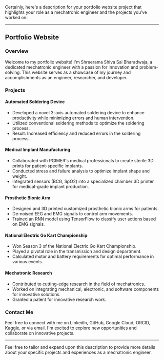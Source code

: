 Certainly, here's a description for your portfolio website project that highlights your role as a mechatronic engineer and the projects you've worked on:

---

## Portfolio Website

### Overview

Welcome to my portfolio website! I'm Shreerama Shiva Sai Bharadwaja, a dedicated mechatronic engineer with a passion for innovation and problem-solving. This website serves as a showcase of my journey and accomplishments as an engineer, researcher, and developer.

### Projects

#### Automated Soldering Device
- Developed a novel 3-axis automated soldering device to enhance productivity while minimizing errors and human intervention.
- Utilized conventional soldering methods to optimize the soldering process.
- Result: Increased efficiency and reduced errors in the soldering process.

#### Medical Implant Manufacturing
- Collaborated with PGIMER's medical professionals to create sterile 3D prints for patient-specific implants.
- Conducted stress and failure analysis to optimize implant shape and weight.
- Integrated sensors (BCG, SpO2) into a specialized chamber 3D printer for medical-grade implant production.

#### Prosthetic Bionic Arm
- Designed and 3D printed customized prosthetic bionic arms for patients.
- De-noised EEG and EMG signals to control arm movements.
- Trained an RNN model using TensorFlow to classify user actions based on EMG signals.

#### National Electric Go Kart Championship
- Won Season 3 of the National Electric Go Kart Championship.
- Played a pivotal role in the transmission and design department.
- Calculated motor and battery requirements for optimal performance in various events.

#### Mechatronic Research
- Contributed to cutting-edge research in the field of mechatronics.
- Worked on integrating mechanical, electronic, and software components for innovative solutions.
- Granted a patent for innovative research work.

### Contact Me

Feel free to connect with me on LinkedIn, GitHub, Google Cloud, ORCID, Kaggle, or via email. I'm excited to explore new opportunities and collaborate on innovative projects.

---

Feel free to tailor and expand upon this description to provide more details about your specific projects and experiences as a mechatronic engineer.
